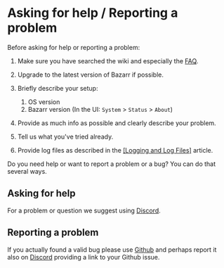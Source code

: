 # Asking for help / Reporting a problem

Before asking for help or reporting a problem:

1. Make sure you have searched the wiki and especially the [FAQ](/Troubleshooting/FAQ/).
1. Upgrade to the latest version of Bazarr if possible.

1. Briefly describe your setup:
    1. OS version
    1. Bazarr version (In the UI: `System` > `Status` > `About`)
1. Provide as much info as possible and clearly describe your problem.
1. Tell us what you've tried already.
1. Provide log files as described in the [[Logging and Log Files]](/Troubleshooting/Logging-and-Log-Files/) article.

Do you need help or want to report a problem or a bug? You can do that several ways.

## Asking for help
For a problem or question we suggest using [Discord](https://discord.gg/MH2e2eb).


## Reporting a problem
If you actually found a valid bug please use [Github](https://github.com/morpheus65535/bazarr/issues/new?template=bug_report.md) and perhaps report it also on  [Discord](https://discord.gg/MH2e2eb) providing a link to your Github issue.
